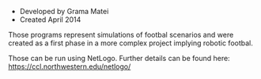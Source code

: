 * Developed by Grama Matei
* Created April 2014

Those programs represent simulations of footbal scenarios and were created as a first phase in a more complex project implying robotic footbal.

Those can be run using NetLogo. Further details can be found here: https://ccl.northwestern.edu/netlogo/